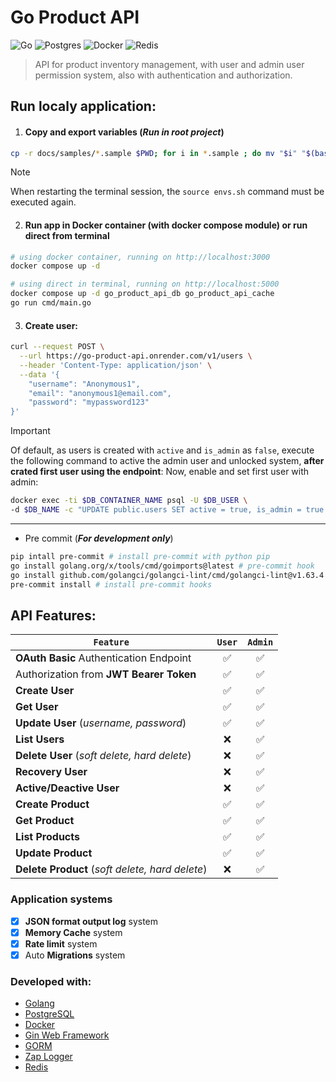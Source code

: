 

# Go Product API
![Go](https://img.shields.io/badge/go-%2300ADD8.svg?style=for-the-badge&logo=go&logoColor=white)
![Postgres](https://img.shields.io/badge/postgres-%23316192.svg?style=for-the-badge&logo=postgresql&logoColor=white)
![Docker](https://img.shields.io/badge/docker-%230db7ed.svg?style=for-the-badge&logo=docker&logoColor=white)
![Redis](https://img.shields.io/badge/redis-%23DD0031.svg?style=for-the-badge&logo=redis&logoColor=white)
<!-- ![Nginx](https://img.shields.io/badge/nginx-%23009639.svg?style=for-the-badge&logo=nginx&logoColor=white) -->

> API for product inventory management, with user and admin user permission system, also with authentication and authorization.


## Run localy application:

1) #### Copy and export variables (*__Run in root project__*)
```bash
cp -r docs/samples/*.sample $PWD; for i in *.sample ; do mv "$i" "$(basename "$i" .sample)" ; done && source envs.sh
```
> [!NOTE]
> When restarting the terminal session, the `source envs.sh` command must be executed again.

2) #### Run app in Docker container (with docker compose module) or run direct from terminal
```bash
# using docker container, running on http://localhost:3000
docker compose up -d
```

```bash
# using direct in terminal, running on http://localhost:5000
docker compose up -d go_product_api_db go_product_api_cache
go run cmd/main.go
```

3) #### Create user:
```bash
curl --request POST \
  --url https://go-product-api.onrender.com/v1/users \
  --header 'Content-Type: application/json' \
  --data '{
	"username": "Anonymous1",
	"email": "anonymous1@email.com",
	"password": "mypassword123"
}'
```

> [!IMPORTANT]
> Of default, as users is created with `active` and `is_admin` as `false`, execute the following command to active the admin user and unlocked system, **after crated first user using the endpoint**:
Now, enable and set first user with admin:

```bash
docker exec -ti $DB_CONTAINER_NAME psql -U $DB_USER \
-d $DB_NAME -c "UPDATE public.users SET active = true, is_admin = true WHERE id = 1;"
```

---
- Pre commit (*__For development only__*)
```bash
pip intall pre-commit # install pre-commit with python pip
go install golang.org/x/tools/cmd/goimports@latest # pre-commit hook
go install github.com/golangci/golangci-lint/cmd/golangci-lint@v1.63.4 # pre-commit hook
pre-commit install # install pre-commit hooks
```

## API Features:

| `Feature` |  `User` | `Admin` |
| --- | :---: | :---: |
| **OAuth Basic** Authentication Endpoint | :white_check_mark: | :white_check_mark: |
| Authorization from **JWT Bearer Token** | :white_check_mark: | :white_check_mark: |
| **Create User** | :white_check_mark: | :white_check_mark: |
| **Get User** | :white_check_mark: | :white_check_mark: |
| **Update User** (*_username, password_*) | :white_check_mark: | :white_check_mark: |
| **List Users** | :x: | :white_check_mark: |
| **Delete User** (*_soft delete, hard delete_*) | :x: | :white_check_mark: |
| **Recovery User** | :x: | :white_check_mark: |
| **Active/Deactive User** | :x: | :white_check_mark: |
| **Create Product** | :white_check_mark: | :white_check_mark: |
| **Get Product** | :white_check_mark: | :white_check_mark: |
| **List Products** | :white_check_mark: | :white_check_mark: |
| **Update Product** | :white_check_mark: | :white_check_mark: |
| **Delete Product** (*_soft delete, hard delete_*) | :x: | :white_check_mark: |

### Application systems
- [x] **JSON format output log** system
- [x] **Memory Cache** system
- [x] **Rate limit** system
- [x] Auto **Migrations** system
<!-- - [ ] **NGnix** proxy System -->

### Developed with:
- [Golang](https://go.dev/)
- [PostgreSQL](https://www.postgresql.org/)
- [Docker](https://www.docker.com/)
- [Gin Web Framework](https://gin-gonic.com/)
- [GORM](https://gorm.io/index.html)
- [Zap Logger](https://github.com/uber-go/zap)
- [Redis](https://github.com/redis/go-redis)
<!-- - [NGnix](https://nginx.org/) -->
